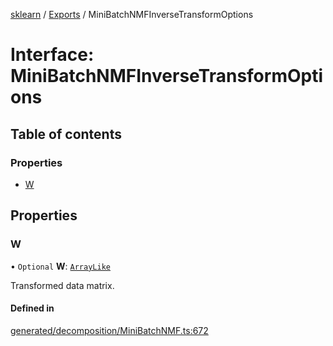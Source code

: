 [sklearn](../readme.md) / [Exports](../modules.md) / MiniBatchNMFInverseTransformOptions

# Interface: MiniBatchNMFInverseTransformOptions

## Table of contents

### Properties

- [W](MiniBatchNMFInverseTransformOptions.md#w)

## Properties

### W

• `Optional` **W**: [`ArrayLike`](../modules.md#arraylike)

Transformed data matrix.

#### Defined in

[generated/decomposition/MiniBatchNMF.ts:672](https://github.com/transitive-bullshit/scikit-learn-ts/blob/367336a/packages/sklearn/src/generated/decomposition/MiniBatchNMF.ts#L672)
